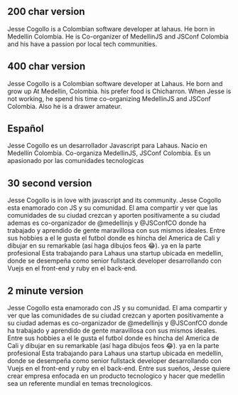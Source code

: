 ## 200 char version

Jesse Cogollo is a Colombian software developer at lahaus.
He born in Medellin Colombia.
He is Co-organizer of MedellinJS and JSConf Colombia and his have a passion por local tech communities.

## 400 char version

Jesse Cogollo is a Colombian software developer at Lahaus.
He born and grow up At Medellin, Colombia. his prefer food is Chicharron.
When Jesse is not working, he spend his time co-organizing MedellinJS and JSConf Colombia.
Also he is a drawer amateur.

## Español

Jesse Cogollo es un desarrollador Javascript para Lahaus.
Nacio en Medellín Colombia.
Co-organiza MedellinJS, JSConf Colombia. Es un apasionado por las comunidades tecnologicas

## 30 second version

Jesse Cogollo is in love with javascript and its community.
Jesse Cogollo esta enamorado con JS y su comunidad. El ama compartir y ver que las comunidades
de su ciudad crezcan y aporten positivamente a su ciudad ademas es co-organizador de @medellinjs y @JSConfCO
donde ha trabajado y aprendido de gente maravillosa con sus mismos ideales.
Entre sus hobbies a el le gusta el futbol donde es hincha del America de Cali y dibujar en su remarkable (así haga dibujos feos :joy:).
ya en la parte profesional Esta trabajando para Lahaus una startup ubicada en medellin, donde se desempeña como senior fullstack developer desarrollando con Vuejs en el front-end y ruby en el back-end.

## 2 minute version

Jesse Cogollo esta enamorado con JS y su comunidad. El ama compartir y ver que las comunidades
de su ciudad crezcan y aporten positivamente a su ciudad ademas es co-organizador de @medellinjs y @JSConfCO
donde ha trabajado y aprendido de gente maravillosa con sus mismos ideales.
Entre sus hobbies a el le gusta el futbol donde es hincha del America de Cali y dibujar en su remarkable (así haga dibujos feos :joy:).
ya en la parte profesional Esta trabajando para Lahaus una startup ubicada en medellin, donde se desempeña como senior fullstack developer desarrollando con Vuejs en el front-end y ruby en el back-end.
Entre sus sueños, Jesse quiere crear empresa enfocada en un producto tecnologico y hacer que medellin sea un referente mundial en temas trecnologicos.

